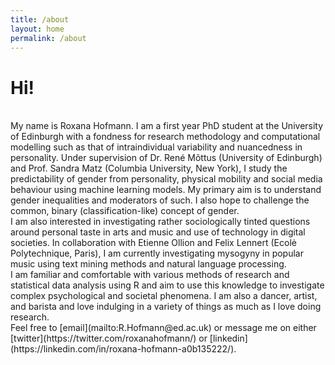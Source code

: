 ```yaml
---
title: /about
layout: home
permalink: /about
---
```


# Hi!
<br>
My name is Roxana Hofmann. I am a first year PhD student at the University of Edinburgh with a fondness for research methodology and computational modelling such as that of intraindividual variability and nuancedness in personality. Under supervision of Dr. René Mõttus (University of Edinburgh) and Prof. Sandra Matz (Columbia University, New York), I study the predictability of gender from personality, physical mobility and social media behaviour using machine learning models. My primary aim is to understand gender inequalities and moderators of such. I also hope to challenge the common, binary (classification-like) concept of gender.
<br>
I am also interested in investigating rather sociologically tinted questions around personal taste in arts and music and use of technology in digital societies. In collaboration with Etienne Ollion and Felix Lennert (Ecolė Polytechnique, Paris), I am currently investigating mysogyny in popular music using text mining methods and natural language processing.
<br>
I am familiar and comfortable with various methods of research and statistical data analysis using R and aim to use this knowledge to investigate complex psychological and societal phenomena. I am also a dancer, artist, and barista and love indulging in a variety of things as much as I love doing research.
<br>
Feel free to [email](mailto:R.Hofmann@ed.ac.uk) or message me on either [twitter](https://twitter.com/roxanahofmann/) or [linkedin](https://linkedin.com/in/roxana-hofmann-a0b135222/).
